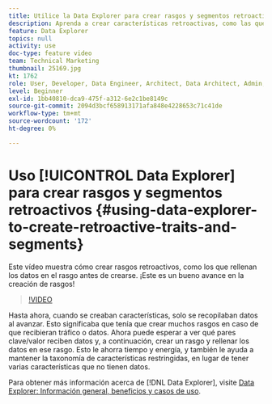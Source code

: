 ```yaml
---
title: Utilice la Data Explorer para crear rasgos y segmentos retroactivos
description: Aprenda a crear características retroactivas, como las que rellenan los datos en la característica antes de crearla. ¡Este es un bueno avance en la creación de rasgos!
feature: Data Explorer
topics: null
activity: use
doc-type: feature video
team: Technical Marketing
thumbnail: 25169.jpg
kt: 1762
role: User, Developer, Data Engineer, Architect, Data Architect, Admin, Leader
level: Beginner
exl-id: 1bb40810-dca9-475f-a312-6e2c1be8149c
source-git-commit: 2094d3bcf658913171afa848e4228653c71c41de
workflow-type: tm+mt
source-wordcount: '172'
ht-degree: 0%

---
```


# Uso [!UICONTROL Data Explorer] para crear rasgos y segmentos retroactivos {#using-data-explorer-to-create-retroactive-traits-and-segments}

Este vídeo muestra cómo crear rasgos retroactivos, como los que rellenan los datos en el rasgo antes de crearse. ¡Este es un bueno avance en la creación de rasgos!

>[!VIDEO](https://video.tv.adobe.com/v/25169/?quality=12)

Hasta ahora, cuando se creaban características, solo se recopilaban datos al avanzar. Esto significaba que tenía que crear muchos rasgos en caso de que recibieran tráfico o datos. Ahora puede esperar a ver qué pares clave/valor reciben datos y, a continuación, crear un rasgo y rellenar los datos en ese rasgo. Esto le ahorra tiempo y energía, y también le ayuda a mantener la taxonomía de características restringidas, en lugar de tener varias características que no tienen datos.

Para obtener más información acerca de [!DNL Data Explorer], visite [Data Explorer: Información general, beneficios y casos de uso](https://experiencecloud.adobe.com/resources/help/en_US/aam/data-explorer.html).
